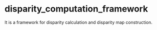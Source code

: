 # disparity_computation_framework
It is a framework for disparity calculation and disparity map construction.
